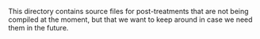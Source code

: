 This directory contains source files for post-treatments that are
not being compiled at the moment, but that we want to keep around
in case we need them in the future.
